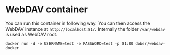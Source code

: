 # WebDAV container

You can run this container in following way. You can then access the WebDAV instance at `http://localhost:81/`. Internally the folder `/var/webdav` is used as WebDAV root.

```
docker run -d -e USERNAME=test -e PASSWORD=test -p 81:80 dober/webdav-docker
```
